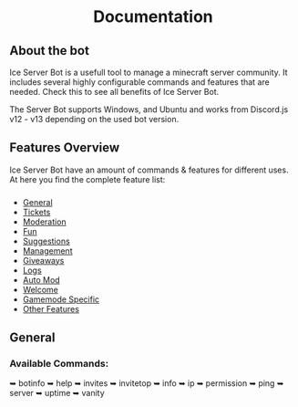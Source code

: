 <h1 align="center"> Documentation</h1>
<h2>About the bot</h2>

Ice Server Bot is a usefull tool to manage a minecraft server community. It includes several highly configurable commands and features that are needed.
Check this to see all benefits of Ice Server Bot.

The Server Bot supports Windows, and Ubuntu and works from Discord.js v12 - v13 depending on the used bot version.

<h2>Features Overview</h2>
Ice Server Bot have an amount of commands & features for different uses. At here you find the complete feature list:
<h3> </h3>

- [General](https://github.com/Zeroknights16/Ice-Dev-Server-Bot-V2/blob/main/README.md#general)
- [Tickets](https://github.com/Zeroknights16/Ice-Dev-Server-Bot-V2/blob/main/README.md#features-overview)
- [Moderation](https://github.com/Zeroknights16/Ice-Dev-Server-Bot-V2/blob/main/README.md#features-overview)
- [Fun](https://github.com/Zeroknights16/Ice-Dev-Server-Bot-V2/blob/main/README.md#features-overview)
- [Suggestions](https://github.com/Zeroknights16/Ice-Dev-Server-Bot-V2/blob/main/README.md#features-overview)
- [Management](https://github.com/Zeroknights16/Ice-Dev-Server-Bot-V2/blob/main/README.md#features-overview)
- [Giveaways](https://github.com/Zeroknights16/Ice-Dev-Server-Bot-V2/blob/main/README.md#features-overview)
- [Logs](https://github.com/Zeroknights16/Ice-Dev-Server-Bot-V2/blob/main/README.md#features-overview)
- [Auto Mod](https://github.com/Zeroknights16/Ice-Dev-Server-Bot-V2/blob/main/README.md#features-overview)
- [Welcome](https://github.com/Zeroknights16/Ice-Dev-Server-Bot-V2/blob/main/README.md#features-overview)
- [Gamemode Specific](https://github.com/Zeroknights16/Ice-Dev-Server-Bot-V2/blob/main/README.md#features-overview)
- [Other Features](https://github.com/Zeroknights16/Ice-Dev-Server-Bot-V2/blob/main/README.md#features-overview)

<h2>General</h2>

<h3>Available Commands:</h3>
➥ botinfo
➥ help
➥ invites
➥ invitetop
➥ info
➥ ip
➥ permission
➥ ping
➥ server
➥ uptime
➥ vanity

